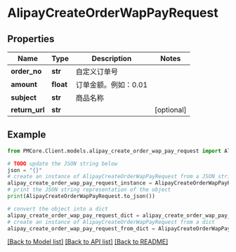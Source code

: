 # AlipayCreateOrderWapPayRequest


## Properties

Name | Type | Description | Notes
------------ | ------------- | ------------- | -------------
**order_no** | **str** | 自定义订单号 | 
**amount** | **float** | 订单金额。例如：0.01 | 
**subject** | **str** | 商品名称 | 
**return_url** | **str** |  | [optional] 

## Example

```python
from PMCore.Client.models.alipay_create_order_wap_pay_request import AlipayCreateOrderWapPayRequest

# TODO update the JSON string below
json = "{}"
# create an instance of AlipayCreateOrderWapPayRequest from a JSON string
alipay_create_order_wap_pay_request_instance = AlipayCreateOrderWapPayRequest.from_json(json)
# print the JSON string representation of the object
print(AlipayCreateOrderWapPayRequest.to_json())

# convert the object into a dict
alipay_create_order_wap_pay_request_dict = alipay_create_order_wap_pay_request_instance.to_dict()
# create an instance of AlipayCreateOrderWapPayRequest from a dict
alipay_create_order_wap_pay_request_from_dict = AlipayCreateOrderWapPayRequest.from_dict(alipay_create_order_wap_pay_request_dict)
```
[[Back to Model list]](../README.md#documentation-for-models) [[Back to API list]](../README.md#documentation-for-api-endpoints) [[Back to README]](../README.md)


